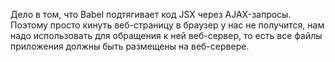 Дело в том, что Babel подтягивает код JSX через AJAX-запросы. Поэтому просто кинуть веб-страницу в браузер у нас не получится, нам надо использовать для обращения к ней веб-сервер, то есть все файлы приложения должны быть размещены на веб-сервере.